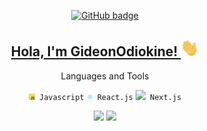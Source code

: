 

<p align="center">
  <a href="https://github.com/GideonOdiokine?tab=followers">
    <img src="https://img.shields.io/github/followers/GideonOdiokine?label=Followers&logo=GitHub&style=for-the-badge" alt="GitHub badge" />
  </a>
</p>

<div align="center">
  <a href="https://www.facebook.com/GideonOdiokine">
    <h2>Hola, I'm GideonOdiokine! <img src="https://github.com/salonigupta1/salonigupta1/blob/master/Assets/Hi.gif" width="29px"></h2>
  
  </a>
</div>


<p align="center">
Languages and Tools
</p>
  
<p align="center">
<code><img height="10" src="https://raw.githubusercontent.com/github/explore/80688e429a7d4ef2fca1e82350fe8e3517d3494d/topics/javascript/javascript.png"> Javascript</code>
<code><img height="10" src="https://raw.githubusercontent.com/github/explore/80688e429a7d4ef2fca1e82350fe8e3517d3494d/topics/react/react.png"> React.js</code>
  <code><img height="10" src="https://www.google.com/imgres?imgurl=https%3A%2F%2Fmiro.medium.com%2Fmax%2F1838%2F1*2tmzU7bve-VlTkOMWsk_Hw.jpeg&imgrefurl=https%3A%2F%2Fmedium.com%2Fwesionary-team%2Fwhy-nextjs-in-2020-8c2f76973cbf&tbnid=zPM4UKkasCXsnM&vet=12ahUKEwjI6tDK_5j0AhUO_xoKHZ0dCFQQMygGegUIARDKAQ..i&docid=SXDPtBKMmzsOcM&w=1440&h=720&itg=1&q=next.js%20image&ved=2ahUKEwjI6tDK_5j0AhUO_xoKHZ0dCFQQMygGegUIARDKAQ"> Next.js</code>
<!-- <code><img height="10" src="https://raw.githubusercontent.com/github/explore/80688e429a7d4ef2fca1e82350fe8e3517d3494d/topics/vue/vue.png"> Vue.js</code> -->
<!-- <code><img height="10" src="https://raw.githubusercontent.com/github/explore/80688e429a7d4ef2fca1e82350fe8e3517d3494d/topics/flutter/flutter.png"> Flutter</code> -->
<!-- <code><img height="10" src="https://raw.githubusercontent.com/github/explore/80688e429a7d4ef2fca1e82350fe8e3517d3494d/topics/dart/dart.png"> Dart</code> -->
<!-- <code><img height="10" src="https://raw.githubusercontent.com/github/explore/80688e429a7d4ef2fca1e82350fe8e3517d3494d/topics/nodejs/nodejs.png"> Node.js</code>     -->
</p>

<p align="center">
  <img width="48%" src="https://github-readme-stats.vercel.app/api?username=GideonOdiokine&show_icons=true&theme=tokyonight" />
  <img width="48%" src="https://github-readme-streak-stats.herokuapp.com/?user=GideonOdiokine&theme=tokyonight" />
</p>

